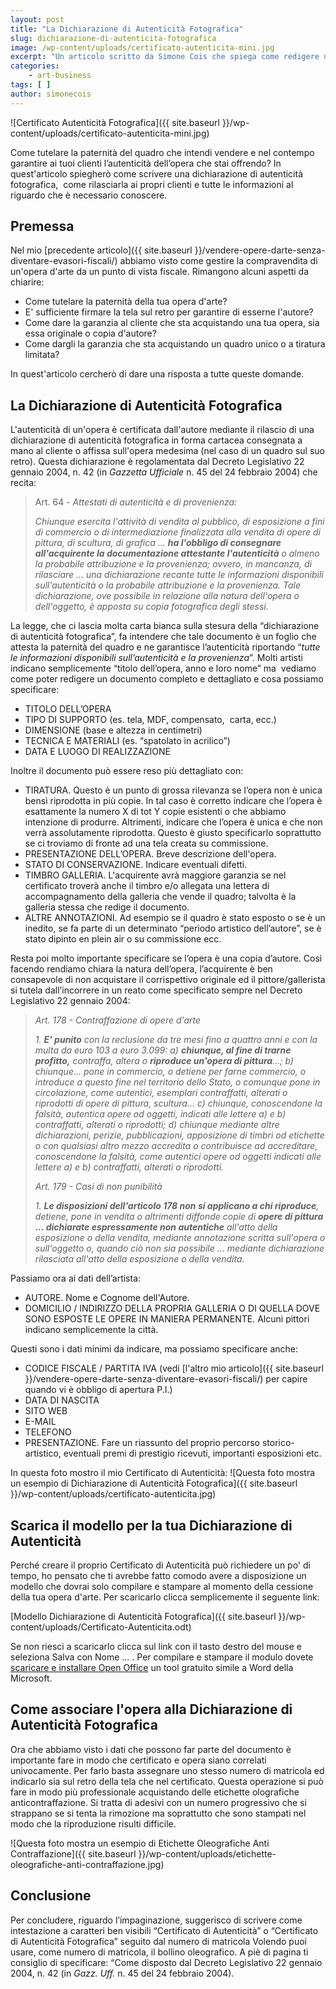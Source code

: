 ```yaml
---
layout: post
title: "La Dichiarazione di Autenticità Fotografica"
slug: dichiarazione-di-autenticita-fotografica
image: /wp-content/uploads/certificato-autenticita-mini.jpg
excerpt: "Un articolo scritto da Simone Cois che spiega come redigere una Dichiarazione di Autenticità Fotografica per opere di pittura, scultura, e fotografia."
categories:
    - art-business
tags: [ ]
author: simonecois
---
```


![Certificato Autenticità Fotografica]({{ site.baseurl }}/wp-content/uploads/certificato-autenticita-mini.jpg)

Come tutelare la paternità del quadro che intendi vendere e nel contempo garantire ai tuoi clienti l’autenticità dell’opera che stai offrendo? In quest'articolo spiegherò come scrivere una dichiarazione di autenticità fotografica,  come rilasciarla ai propri clienti e tutte le informazioni al riguardo che è necessario conoscere.

## Premessa

Nel mio [precedente articolo]({{ site.baseurl }}/vendere-opere-darte-senza-diventare-evasori-fiscali/) abbiamo visto come gestire la compravendita di un'opera d'arte da un punto di vista fiscale. Rimangono alcuni aspetti da chiarire:

- Come tutelare la paternità della tua opera d'arte?
- E' sufficiente firmare la tela sul retro per garantire di esserne l'autore?
- Come dare la garanzia al cliente che sta acquistando una tua opera, sia essa originale o copia d'autore?
- Come dargli la garanzia che sta acquistando un quadro unico o a tiratura limitata?

In quest'articolo cercherò di dare una risposta a tutte queste domande.

## La Dichiarazione di Autenticità Fotografica

L'autenticità di un'opera è certificata dall'autore mediante il rilascio di una dichiarazione di autenticità fotografica in forma cartacea consegnata a mano al cliente o affissa sull'opera medesima (nel caso di un quadro sul suo retro). Questa dichiarazione è regolamentata dal Decreto Legislativo 22 gennaio 2004, n. 42 (in _Gazzetta Ufficiale_ n. 45 del 24 febbraio 2004) che recita:

> Art. 64 - _Attestati di autenticità e di provenienza:_
> 
> _Chiunque esercita l'attività di vendita al pubblico, di esposizione a fini di commercio o di intermediazione finalizzata alla vendita di opere di pittura, di scultura, di grafica … **ha l'obbligo di consegnare all'acquirente la documentazione attestante l'autenticità** o almeno la probabile attribuzione e la provenienza; ovvero, in mancanza, di rilasciare … una dichiarazione recante tutte le informazioni disponibili sull'autenticità o la probabile attribuzione e la provenienza. Tale dichiarazione, ove possibile in relazione alla natura dell'opera o dell'oggetto, è apposta su copia fotografica degli stessi._

La legge, che ci lascia molta carta bianca sulla stesura della “dichiarazione di autenticità fotografica”, fa intendere che tale documento è un foglio che attesta la paternità del quadro e ne garantisce l’autenticità riportando “_tutte le informazioni disponibili sull’autenticità e la provenienza_”. Molti artisti indicano semplicemente “titolo dell’opera, anno e loro nome” ma  vediamo come poter redigere un documento completo e dettagliato e cosa possiamo specificare:

- TITOLO DELL’OPERA
- TIPO DI SUPPORTO (es. tela, MDF, compensato,  carta, ecc.)
- DIMENSIONE (base e altezza in centimetri)
- TECNICA E MATERIALI (es. “spatolato in acrilico”)
- DATA E LUOGO DI REALIZZAZIONE

Inoltre il documento può essere reso più dettagliato con:

- TIRATURA. Questo è un punto di grossa rilevanza se l’opera non è unica bensì riprodotta in più copie. In tal caso è corretto indicare che l’opera è esattamente la numero X di tot Y copie esistenti o che abbiamo intenzione di produrre. Altrimenti, indicare che l’opera è unica e che non verrà assolutamente riprodotta. Questo è giusto specificarlo soprattutto se ci troviamo di fronte ad una tela creata su commissione.
- PRESENTAZIONE DELL’OPERA. Breve descrizione dell'opera.
- STATO DI CONSERVAZIONE. Indicare eventuali difetti.
- TIMBRO GALLERIA. L'acquirente avrà maggiore garanzia se nel certificato troverà anche il timbro e/o allegata una lettera di accompagnamento della galleria che vende il quadro; talvolta è la galleria stessa che redige il documento.
- ALTRE ANNOTAZIONI. Ad esempio se il quadro è stato esposto o se è un inedito, se fa parte di un determinato “periodo artistico dell’autore”, se è stato dipinto en plein air o su commissione ecc.

Resta poi molto importante specificare se l’opera è una copia d’autore. Così facendo rendiamo chiara la natura dell’opera, l’acquirente è ben consapevole di non acquistare il corrispettivo originale ed il pittore/gallerista si tutela dall’incorrere in un reato come specificato sempre nel Decreto Legislativo 22 gennaio 2004:

> _Art. 178 - Contraffazione di opere d'arte_
> 
> _1\. **E' punito** con la reclusione da tre mesi fino a quattro anni e con la multa da euro 103 a euro 3.099:_ _a) **chiunque, al fine di trarne profitto,** contraffa, altera o **riproduce un'opera di pittura**…;_ _b) chiunque… pone in commercio, o detiene per farne commercio, o introduce a questo fine nel territorio dello Stato, o comunque pone in circolazione, come autentici, esemplari contraffatti, alterati o riprodotti di opere di pittura, scultura…_ _c) chiunque, conoscendone la falsità, autentica opere od oggetti, indicati alle lettere a) e b) contraffatti, alterati o riprodotti;_ _d) chiunque mediante altre dichiarazioni, perizie, pubblicazioni, apposizione di timbri od etichette o con qualsiasi altro mezzo accredita o contribuisce ad accreditare, conoscendone la falsità, come autentici opere od oggetti indicati alle lettere a) e b) contraffatti, alterati o riprodotti._
> 
> _Art. 179 - Casi di non punibilità_
> 
> _1\. **Le disposizioni dell'articolo 178 non si applicano a chi riproduce**, detiene, pone in vendita o altrimenti diffonde copie di **opere di pittura … dichiarate espressamente non autentiche** all'atto della esposizione o della vendita, mediante annotazione scritta sull'opera o sull'oggetto o, quando ciò non sia possibile … mediante dichiarazione rilasciata all'atto della esposizione o della vendita._

Passiamo ora ai dati dell’artista:

- AUTORE. Nome e Cognome dell'Autore.
- DOMICILIO / INDIRIZZO DELLA PROPRIA GALLERIA O DI QUELLA DOVE SONO ESPOSTE LE OPERE IN MANIERA PERMANENTE. Alcuni pittori indicano semplicemente la città.

Questi sono i dati minimi da indicare, ma possiamo specificare anche:

- CODICE FISCALE / PARTITA IVA (vedi [l'altro mio articolo]({{ site.baseurl }}/vendere-opere-darte-senza-diventare-evasori-fiscali/) per capire quando vi è obbligo di apertura P.I.)
- DATA DI NASCITA
- SITO WEB
- E-MAIL
- TELEFONO
- PRESENTAZIONE. Fare un riassunto del proprio percorso storico-artistico, eventuali premi di prestigio ricevuti, importanti esposizioni etc.

In questa foto mostro il mio Certificato di Autenticità: ![Questa foto mostra un esempio di Dichiarazione di Autenticità Fotografica]({{ site.baseurl }}/wp-content/uploads/certificato-autenticita.jpg)

## Scarica il modello per la tua Dichiarazione di Autenticità

Perché creare il proprio Certificato di Autenticità può richiedere un po' di tempo, ho pensato che ti avrebbe fatto comodo avere a disposizione un modello che dovrai solo compilare e stampare al momento della cessione della tua opera d'arte. Per scaricarlo clicca semplicemente il seguente link:

[Modello Dichiarazione di Autenticità Fotografica]({{ site.baseurl }}/wp-content/uploads/Certificato-Autenticita.odt)

Se non riesci a scaricarlo clicca sul link con il tasto destro del mouse e seleziona Salva con Nome ... . Per compilare e stampare il modulo dovete [scaricare e installare Open Office](https://www.openoffice.org/download/) un tool gratuito simile a Word della Microsoft.

## Come associare l'opera alla Dichiarazione di Autenticità Fotografica

Ora che abbiamo visto i dati che possono far parte del documento è importante fare in modo che certificato e opera siano correlati univocamente. Per farlo basta assegnare uno stesso numero di matricola ed indicarlo sia sul retro della tela che nel certificato. Questa operazione si può fare in modo più professionale acquistando delle etichette olografiche anticontraffazione. Si tratta di adesivi con un numero progressivo che si strappano se si tenta la rimozione ma soprattutto che sono stampati nel modo che la riproduzione risulti difficile.

![Questa foto mostra un esempio di Etichette Oleografiche Anti Contraffazione]({{ site.baseurl }}/wp-content/uploads/etichette-oleografiche-anti-contraffazione.jpg)

## Conclusione

Per concludere, riguardo l’impaginazione, suggerisco di scrivere come intestazione a caratteri ben visibili “Certificato di Autenticità” o “Certificato di Autenticità Fotografica” seguito dal numero di matricola Volendo puoi usare, come numero di matricola, il bollino oleografico. A piè di pagina ti consiglio di specificare: “Come disposto dal Decreto Legislativo 22 gennaio 2004, n. 42 (in _Gazz. Uff._ n. 45 del 24 febbraio 2004).
